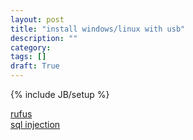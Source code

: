 ```yaml
---
layout: post
title: "install windows/linux with usb"
description: ""
category: 
tags: []
draft: True
---
```


{% include JB/setup %}

[rufus](https://github.com/pbatard/rufus/)<br/>
[sql injection](https://www.owasp.org/images/d/dc/AppsecEU09-Damele-A-G-Advanced-SQL-injection-slides.pdf)